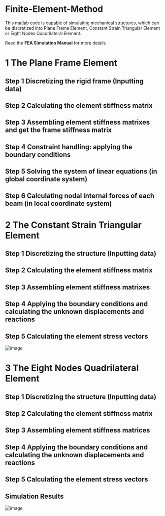 # Finite-Element-Method
This matlab code is capable of simulating mechanical structures, which can be discretized into Plane Frame Element, Constant Strain Triangular Element or Eight Nodes Quadrilateral Element.

Read the **FEA Simulation Manual** for more details 

# 1 The Plane Frame Element
## Step 1 Discretizing the rigid frame (Inputting data)
## Step 2 Calculating the element stiffness matrix
## Step 3 Assembling element stiffness matrixes and get the frame stiffness matrix
## Step 4 Constraint handling: applying the boundary conditions
## Step 5 Solving the system of linear equations (in global coordinate system)
## Step 6 Calculating nodal internal forces of each beam (in local coordinate system)

# 2 The Constant Strain Triangular Element
## Step 1 Discretizing the structure (Inputting data)
## Step 2 Calculating the element stiffness matrix
## Step 3 Assembling element stiffness matrixes
## Step 4 Applying the boundary conditions and calculating the unknown displacements and reactions
## Step 5 Calculating the element stress vectors
![image](https://user-images.githubusercontent.com/79294413/139381595-eb597b73-baa5-4dbe-89f2-410b598e1dd4.png)

# 3 The Eight Nodes Quadrilateral Element
## Step 1 Discretizing the structure (Inputting data)
## Step 2 Calculating the element stiffness matrix
## Step 3 Assembling element stiffness matrices
## Step 4 Applying the boundary conditions and calculating the unknown displacements and reactions
## Step 5 Calculating the element stress vectors
## Simulation Results 
![image](https://user-images.githubusercontent.com/79294413/139381698-1c05d220-3579-45fd-b171-5b052d96637c.png)
